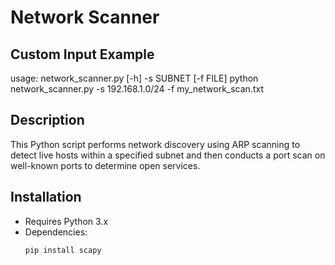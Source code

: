 # Network Scanner

## Custom Input Example
usage: network_scanner.py [-h] -s SUBNET [-f FILE]
python network_scanner.py -s 192.168.1.0/24 -f my_network_scan.txt

## Description
This Python script performs network discovery using ARP scanning to detect live hosts within a specified subnet and then conducts a port scan on well-known ports to determine open services.

## Installation
- Requires Python 3.x
- Dependencies:
  ```bash
  pip install scapy
